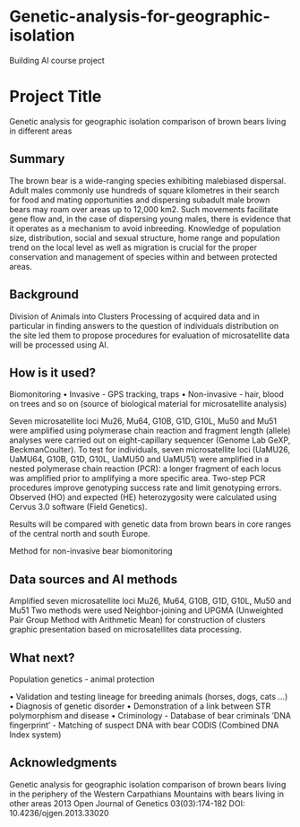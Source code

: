 # Genetic-analysis-for-geographic-isolation

Building AI course project

# Project Title

Genetic analysis for geographic isolation comparison of brown bears living in different areas

## Summary

The brown bear is a wide-ranging species exhibiting malebiased dispersal. Adult males commonly use hundreds of square kilometres in their search for food and mating opportunities and dispersing subadult male brown bears may roam over areas up to 12,000 km2. Such movements facilitate gene flow and, in the case of dispersing young males, there is evidence that it operates as a mechanism to avoid inbreeding. Knowledge of population size, distribution, social and sexual structure, home range and population trend on the local level as well as migration is crucial for the proper conservation and management of species within and between protected areas. 


## Background

Division of Animals into Clusters
Processing of acquired data and in particular in finding answers to the question of individuals distribution on the
site led them to propose procedures for evaluation of microsatellite data will be processed using AI. 


## How is it used?

Biomonitoring
• Invasive - GPS tracking, traps
• Non-invasive - hair, blood on trees and so on (source of biological material for microsatellite analysis)

Seven microsatellite loci Mu26, Mu64, G10B, G1D, G10L, Mu50 and Mu51 were amplified using polymerase chain reaction and fragment length (allele) analyses were carried out on eight-capillary sequencer (Genome Lab GeXP, BeckmanCoulter). To test for individuals, seven microsatellite loci (UaMU26, UaMU64, G10B, G1D, G10L, UaMU50 and UaMU51) were amplified in a nested polymerase chain reaction (PCR): a longer fragment of each locus was amplified prior to amplifying a more specific area. Two-step PCR procedures improve genotyping success rate and limit genotyping errors. Observed (HO) and expected (HE) heterozygosity were calculated using Cervus 3.0 software (Field Genetics). 

Results will be compared with genetic data from brown bears in core ranges of the central north and south Europe.

Method for non-invasive bear biomonitoring


## Data sources and AI methods
Amplified seven microsatellite loci Mu26, Mu64, G10B, G1D, G10L, Mu50 and Mu51
Two methods were used Neighbor-joining and UPGMA (Unweighted Pair Group Method with Arithmetic Mean) for construction of clusters graphic presentation based on microsatellites data processing.


## What next?

Population genetics - animal protection

• Validation and testing lineage for breeding animals (horses, dogs, cats ...)
• Diagnosis of genetic disorder
• Demonstration of a link between STR polymorphism and disease
• Criminology - Database of bear criminals ’DNA fingerprint’ - Matching of suspect DNA with bear CODIS (Combined DNA Index system)


## Acknowledgments

Genetic analysis for geographic isolation comparison of brown bears living in the periphery of the Western Carpathians Mountains with bears living in other areas
2013 Open Journal of Genetics 03(03):174-182
DOI: 10.4236/ojgen.2013.33020
